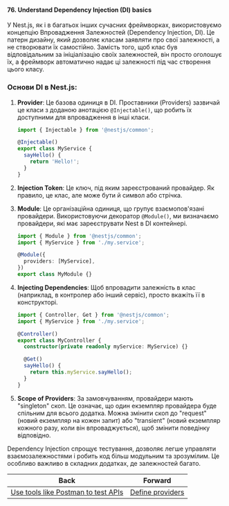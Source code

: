 #### 76. Understand Dependency Injection (DI) basics

У Nest.js, як і в багатьох інших сучасних фреймворках, використовуємо концепцію Впровадження Залежностей (Dependency Injection, DI). Це патерн дизайну, який дозволяє класам заявляти про свої залежності, а не створювати їх самостійно. Замість того, щоб клас був відповідальним за ініціалізацію своїх залежностей, він просто оголошує їх, а фреймворк автоматично надає ці залежності під час створення цього класу.

### Основи DI в Nest.js:

1. **Provider**: Це базова одиниця в DI. Проставники (Providers) зазвичай це класи з доданою анотацією `@Injectable()`, що робить їх доступними для впровадження в інші класи.

   ```typescript
   import { Injectable } from '@nestjs/common';

   @Injectable()
   export class MyService {
     sayHello() {
       return 'Hello!';
     }
   }
   ```

2. **Injection Token**: Це ключ, під яким зареєстрований провайдер. Як правило, це клас, але може бути й символ або стрічка.

3. **Module**: Це організаційна одиниця, що групує взаємопов'язані провайдери. Використовуючи декоратор `@Module()`, ми визначаємо провайдери, які має зареєструвати Nest в DI контейнері.

   ```typescript
   import { Module } from '@nestjs/common';
   import { MyService } from './my.service';

   @Module({
     providers: [MyService],
   })
   export class MyModule {}
   ```

4. **Injecting Dependencies**: Щоб впровадити залежність в клас (наприклад, в контролер або інший сервіс), просто вкажіть її в конструкторі.

   ```typescript
   import { Controller, Get } from '@nestjs/common';
   import { MyService } from './my.service';

   @Controller()
   export class MyController {
     constructor(private readonly myService: MyService) {}

     @Get()
     sayHello() {
       return this.myService.sayHello();
     }
   }
   ```

5. **Scope of Providers**: За замовчуванням, провайдери мають "singleton" скоп. Це означає, що один екземпляр провайдера буде спільним для всього додатка. Можна змінити скоп до "request" (новий екземпляр на кожен запит) або "transient" (новий екземпляр кожного разу, коли він впроваджується), щоб змінити поведінку відповідно.

Dependency Injection спрощує тестування, дозволяє легше управляти взаємозалежностями і робить код більш модульним та зрозумілим. Це особливо важливо в складних додатках, де залежностей багато.

| Back | Forward |
|---|---|
| [Use tools like Postman to test APIs](/ua/junior/web/what-are-some-common-api-testing-tools.md)  | [Define providers](/ua/junior/nestjs/define-providers.md) |